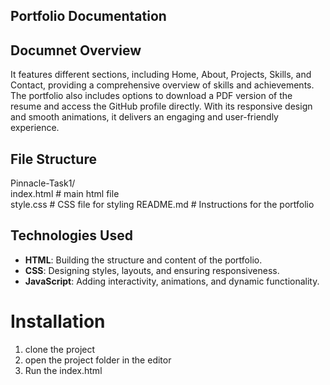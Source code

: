 ## Portfolio Documentation

## Documnet Overview

It features different sections, including Home, About, Projects, Skills, and Contact, providing a comprehensive overview of skills and achievements. The portfolio also includes options to download a PDF version of the resume and access the GitHub profile directly. With its responsive design and smooth animations, it delivers an engaging and user-friendly experience.

## File Structure 
Pinnacle-Task1/                     
    index.html      # main html file    
    style.css       # CSS file for styling
    README.md       # Instructions for the portfolio 
## Technologies Used

- **HTML**: Building the structure and content of the portfolio.
- **CSS**: Designing styles, layouts, and ensuring responsiveness.
- **JavaScript**: Adding interactivity, animations, and dynamic functionality.


# Installation 

1. clone the project 
2. open the project folder in the editor 
3. Run the index.html



